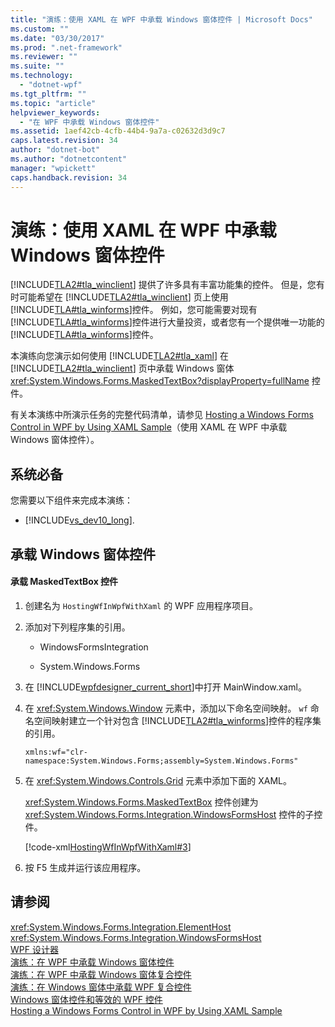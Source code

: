 ```yaml
---
title: "演练：使用 XAML 在 WPF 中承载 Windows 窗体控件 | Microsoft Docs"
ms.custom: ""
ms.date: "03/30/2017"
ms.prod: ".net-framework"
ms.reviewer: ""
ms.suite: ""
ms.technology: 
  - "dotnet-wpf"
ms.tgt_pltfrm: ""
ms.topic: "article"
helpviewer_keywords: 
  - "在 WPF 中承载 Windows 窗体控件"
ms.assetid: 1aef42cb-4cfb-44b4-9a7a-c02632d3d9c7
caps.latest.revision: 34
author: "dotnet-bot"
ms.author: "dotnetcontent"
manager: "wpickett"
caps.handback.revision: 34
---
```

# 演练：使用 XAML 在 WPF 中承载 Windows 窗体控件
[!INCLUDE[TLA2#tla_winclient](../../../../includes/tla2sharptla-winclient-md.md)] 提供了许多具有丰富功能集的控件。  但是，您有时可能希望在 [!INCLUDE[TLA2#tla_winclient](../../../../includes/tla2sharptla-winclient-md.md)] 页上使用 [!INCLUDE[TLA#tla_winforms](../../../../includes/tlasharptla-winforms-md.md)]控件。  例如，您可能需要对现有 [!INCLUDE[TLA#tla_winforms](../../../../includes/tlasharptla-winforms-md.md)]控件进行大量投资，或者您有一个提供唯一功能的 [!INCLUDE[TLA#tla_winforms](../../../../includes/tlasharptla-winforms-md.md)]控件。  
  
 本演练向您演示如何使用 [!INCLUDE[TLA2#tla_xaml](../../../../includes/tla2sharptla-xaml-md.md)] 在 [!INCLUDE[TLA2#tla_winclient](../../../../includes/tla2sharptla-winclient-md.md)] 页中承载 Windows 窗体 <xref:System.Windows.Forms.MaskedTextBox?displayProperty=fullName> 控件。  
  
 有关本演练中所演示任务的完整代码清单，请参见 [Hosting a Windows Forms Control in WPF by Using XAML Sample](http://go.microsoft.com/fwlink/?LinkID=160000)（使用 XAML 在 WPF 中承载 Windows 窗体控件）。  
  
## 系统必备  
 您需要以下组件来完成本演练：  
  
-   [!INCLUDE[vs_dev10_long](../../../../includes/vs-dev10-long-md.md)].  
  
## 承载 Windows 窗体控件  
  
#### 承载 MaskedTextBox 控件  
  
1.  创建名为 `HostingWfInWpfWithXaml` 的 WPF 应用程序项目。  
  
2.  添加对下列程序集的引用。  
  
    -   WindowsFormsIntegration  
  
    -   System.Windows.Forms  
  
3.  在 [!INCLUDE[wpfdesigner_current_short](../../../../includes/wpfdesigner-current-short-md.md)]中打开 MainWindow.xaml。  
  
4.  在 <xref:System.Windows.Window> 元素中，添加以下命名空间映射。  `wf` 命名空间映射建立一个针对包含 [!INCLUDE[TLA2#tla_winforms](../../../../includes/tla2sharptla-winforms-md.md)]控件的程序集的引用。  
  
    ```xaml  
    xmlns:wf="clr-namespace:System.Windows.Forms;assembly=System.Windows.Forms"  
    ```  
  
5.  在 <xref:System.Windows.Controls.Grid> 元素中添加下面的 XAML。  
  
     <xref:System.Windows.Forms.MaskedTextBox> 控件创建为 <xref:System.Windows.Forms.Integration.WindowsFormsHost> 控件的子控件。  
  
     [!code-xml[HostingWfInWpfWithXaml#3](../../../../samples/snippets/csharp/VS_Snippets_Wpf/HostingWfInWpfWithXaml/CSharp/HostingWfInWpf/Window1.xaml#3)]  
  
6.  按 F5 生成并运行该应用程序。  
  
## 请参阅  
 <xref:System.Windows.Forms.Integration.ElementHost>   
 <xref:System.Windows.Forms.Integration.WindowsFormsHost>   
 [WPF 设计器](http://msdn.microsoft.com/zh-cn/c6c65214-8411-4e16-b254-163ed4099c26)   
 [演练：在 WPF 中承载 Windows 窗体控件](../../../../docs/framework/wpf/advanced/walkthrough-hosting-a-windows-forms-control-in-wpf.md)   
 [演练：在 WPF 中承载 Windows 窗体复合控件](../../../../docs/framework/wpf/advanced/walkthrough-hosting-a-windows-forms-composite-control-in-wpf.md)   
 [演练：在 Windows 窗体中承载 WPF 复合控件](../../../../docs/framework/wpf/advanced/walkthrough-hosting-a-wpf-composite-control-in-windows-forms.md)   
 [Windows 窗体控件和等效的 WPF 控件](../../../../docs/framework/wpf/advanced/windows-forms-controls-and-equivalent-wpf-controls.md)   
 [Hosting a Windows Forms Control in WPF by Using XAML Sample](http://go.microsoft.com/fwlink/?LinkID=160000)